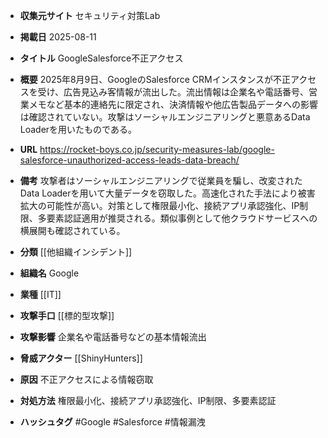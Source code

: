 - **収集元サイト**
セキュリティ対策Lab

- **掲載日**
2025-08-11

- **タイトル**
GoogleSalesforce不正アクセス

- **概要**
2025年8月9日、GoogleのSalesforce CRMインスタンスが不正アクセスを受け、広告見込み客情報が流出した。流出情報は企業名や電話番号、営業メモなど基本的連絡先に限定され、決済情報や他広告製品データへの影響は確認されていない。攻撃はソーシャルエンジニアリングと悪意あるData Loaderを用いたものである。

- **URL**
https://rocket-boys.co.jp/security-measures-lab/google-salesforce-unauthorized-access-leads-data-breach/

- **備考**
攻撃者はソーシャルエンジニアリングで従業員を騙し、改変されたData Loaderを用いて大量データを窃取した。高速化された手法により被害拡大の可能性が高い。対策として権限最小化、接続アプリ承認強化、IP制限、多要素認証適用が推奨される。類似事例として他クラウドサービスへの横展開も確認されている。

- **分類**
[[他組織インシデント]]

- **組織名**
Google

- **業種**
[[IT]]

- **攻撃手口**
[[標的型攻撃]]

- **攻撃影響**
企業名や電話番号などの基本情報流出

- **脅威アクター**
[[ShinyHunters]]

- **原因**
不正アクセスによる情報窃取

- **対処方法**
権限最小化、接続アプリ承認強化、IP制限、多要素認証

- **ハッシュタグ**
#Google #Salesforce #情報漏洩
